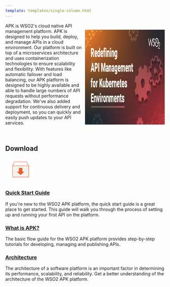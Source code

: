```yaml
---
template: templates/single-column.html
---
```

<div class="homePage">
    <div class="section01">
        <div class="leftContent">
            <div class="md-main .md-content " style="float:right; width: 55%; align:right;  flex-shrink: 0;min-width: 40%; max-height: 100%; max-width:50%; margin-left:10px; margin-top:20px">
            <a href="https://wso2.com/blogs/thesource/announcing-wso2-api-platform-for-kubernetes/">
                <img src="assets/img/apk-blog.png" title="WSO2 APK Blog" width="800" height="300" alt="WSO2 APK Blog"/>
            </a>
            </div>
            <p>
                APK is WSO2's cloud native API management platform. APK is designed to help you build, deploy, and manage APIs in a cloud environment. Our platform is built on top of a microservices architecture and uses containerization technologies to ensure scalability and flexibility. With features like automatic failover and load balancing, our APK platform is designed to be highly available and able to handle large numbers of API requests without performance degradation. We've also added support for continuous delivery and deployment, so you can quickly and easily push updates to your API services.
            </p>
            </br>
            <h2>Download</h2>
            <a href="https://github.com/wso2/apk/releases">
                <img src="assets/img/download-apk.png" title="Download WSO2 APK" width="90" alt="Download WSO2 APK"/>
            </a>
        </div>
        <!--<div class="md-main .md-content " style="float:right; width: 55%; align:right;  flex-shrink: 0;min-width: 40%; max-height: 100%; max-width:50%; margin-left:10px; margin-top:20px">
        < IMAGE >
        </div>-->
    </div>
    <div class="section02">
        <!--<h3>APK in a Nutshell</h3>-->
        <div class="linkWrapper">
            <div class="linkSet2" onclick="location.href='{{base_path}}/get-started/quick-start-guide/quick-start-guide';">
                <a href="/get-started/quick-start-guide"><h3>Quick Start Guide</h3></a>
                <p>
                    If you're new to the WSO2 APK platform, the quick start guide is a great place to get started. This guide will walk you through the process of setting up and running your first API on the platform.
                </p>
            </div>
            <!--<div class="linkSet2 middle" onclick="location.href='{{base_path}}/restapi/overview';">
                <img src="{{base_path}}/assets/img/home/landing-page/write-your-first-integration-service.svg" title="Lorem ipsum" width="75" alt="Lorem ipsum"/>
                <a href="/get-started/quick-start-guide"><h3>Basic Flow</h3></a>
                <p>
                    The basic flow guide for the WSO2 APK platform provides step-by-step tutorials for developing, managing and publishing APIs.
                </p>
            </div>-->
            <div class="linkSet2 middle" onclick="location.href='{{base_path}}/about-apk/what-is-apk';">
                <a href="/about-apk/what-is-apk"><h3>What is APK?</h3></a>
                <p>
                    The basic flow guide for the WSO2 APK platform provides step-by-step tutorials for developing, managing and publishing APIs.
                </p>
            </div>
            <div class="linkSet2 last" onclick="location.href='/about-apk/architecture';">
                <a href="/about-apk/architecture"><h3>Architecture</h3></a>
                <p>
                    The architecture of a software platform is an important factor in determining its performance, scalability, and reliability. Get a better understanding of the architecture of the WSO2 APK platform.
                </p>
            </div>
        </div>
    </div>
<!--    <div class="section03">
        <div class="linkSet2" onclick="location.href='{{base_path}}/get-started/overview';">
            <h3>Overview</h3>
            <p>
                Lorem ipsum dolor sit amet, consectetuer adipiscing elit.
            </p>
            <a href='{{base_path}}/get-started/overview'><h4>Read a Short Overview</h4></a>
        </div>
        <div class="linkSet2 middle" onclick="location.href='{{base_path}}/about-apk/key-concepts/key-concept';">
            <h3>Concepts</h3>
            <p>
                Lorem ipsum dolor sit amet, consectetuer adipiscing elit.
            </p>
            <a href='{{base_path}}/about-apk/key-concepts/key-concept'><h4>Understand the Concepts</h4></a>
        </div>
        <div class="linkSet2 last" onclick="location.href='/about-apk/architecture';">
            <h3>Architecture</h3>
            <p>
                The architecture of a software platform is an important factor in determining its performance, scalability, and reliability. Get a better understanding of the architecture of the WSO2 APK platform.
            </p>
            <a href='/about-apk/architecture'><h4>View Architecture</h4></a>
        </div>
    </div>-->
</div>
